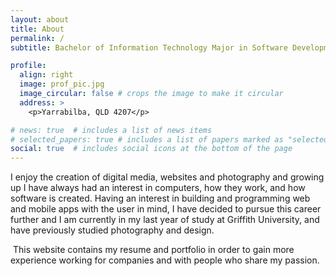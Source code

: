 ```yaml
---
layout: about
title: About
permalink: /
subtitle: Bachelor of Information Technology Major in Software Development Student <br> Griffith University(Mid 2023 Graduate)

profile:
  align: right
  image: prof_pic.jpg
  image_circular: false # crops the image to make it circular
  address: >
    <p>Yarrabilba, QLD 4207</p>

# news: true  # includes a list of news items
# selected_papers: true # includes a list of papers marked as "selected={true}"
social: true  # includes social icons at the bottom of the page
---
```

I enjoy the creation of digital media, websites and photography and growing up I have always had an interest in computers, how they work, and how software is created. Having an interest in building and programming web and mobile apps with the user in mind, I have decided to pursue this career further and I am currently in my last year of study at Griffith University, and have previously studied photography and design.

​
This website contains my resume and portfolio in order to gain more experience working for companies and with people who share my passion.


<!-- Write your biography here. Tell the world about yourself. Link to your favorite [subreddit](http://reddit.com). You can put a picture in, too. The code is already in, just name your picture `prof_pic.jpg` and put it in the `img/` folder.

Put your address / P.O. box / other info right below your picture. You can also disable any these elements by editing `profile` property of the YAML header of your `_pages/about.md`. Edit `_bibliography/papers.bib` and Jekyll will render your [publications page](/al-folio/publications/) automatically.

Link to your social media connections, too. This theme is set up to use [Font Awesome icons](http://fortawesome.github.io/Font-Awesome/) and [Academicons](https://jpswalsh.github.io/academicons/), like the ones below. Add your Facebook, Twitter, LinkedIn, Google Scholar, or just disable all of them. -->

